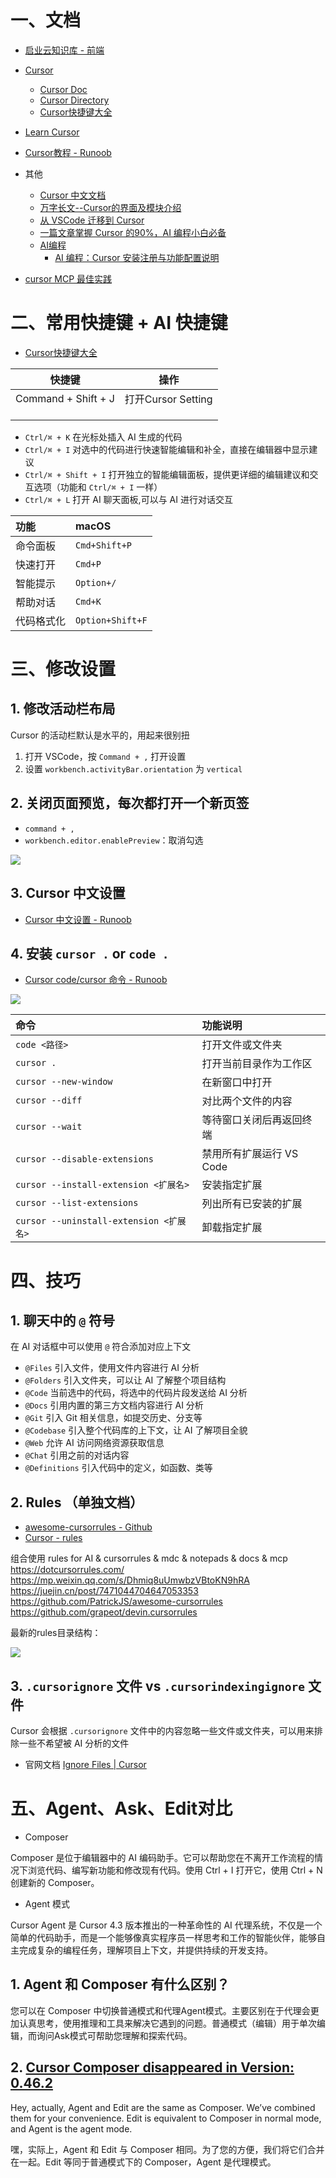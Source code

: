 # 一、文档

* [启业云知识库 - 前端](https://blogqpaas.yuque.com/org-wiki-blogqpaas-xgx00y/me4ydl/ywzv54v1rimc9r4g)

* [Cursor](https://www.cursor.com/cn)

    * [Cursor Doc](https://docs.cursor.com/get-started/welcome)
    * [Cursor Directory](https://cursor.directory/)
    * [Cursor快捷键大全](https://learn-cursor.com/shortcuts/)

* [Learn Cursor](https://learn-cursor.com/wiki/user-guide/programming-basics-for-beginners)

* [Cursor教程 - Runoob](https://www.runoob.com/cursor/cursor-tutorial.html)

* 其他

    * [Cursor 中文文档](https://cursor.qiannianlu.com/docs/)
    * [万字长文--Cursor的界面及模块介绍](https://zhuanlan.zhihu.com/p/26745647855)
    * [从 VSCode 迁移到 Cursor](https://github.com/maomao1996/daily-notes/issues/50)
    * [一篇文章掌握 Cursor 的90%，AI 编程小白必备](https://mp.weixin.qq.com/s/YC_DCCYZZ_CUMoqbJoWmOA)
    * [AI编程](https://www.zhihu.com/column/c_1536659763614322688)
        * [AI 编程：Cursor 安装注册与功能配置说明](https://zhuanlan.zhihu.com/p/15907515516)



* [cursor MCP 最佳实践](https://blogqpaas.yuque.com/rpsdfh/ans9sm/uqzgar97ztrg7fud)





# 二、常用快捷键 + AI 快捷键

* [Cursor快捷键大全](https://learn-cursor.com/shortcuts/)

| 快捷键              | 操作               |
| ------------------- | ------------------ |
| Command + Shift + J | 打开Cursor Setting |
|                     |                    |
|                     |                    |
|                     |                    |



- `Ctrl/⌘ + K` 在光标处插入 AI 生成的代码
- `Ctrl/⌘ + I` 对选中的代码进行快速智能编辑和补全，直接在编辑器中显示建议
- `Ctrl/⌘ + Shift + I` 打开独立的智能编辑面板，提供更详细的编辑建议和交互选项（功能和 `Ctrl/⌘ + I` 一样）
- `Ctrl/⌘ + L` 打开 AI 聊天面板,可以与 AI 进行对话交互



| 功能       | macOS            |
| :--------- | :--------------- |
| 命令面板   | `Cmd+Shift+P`    |
| 快速打开   | `Cmd+P`          |
| 智能提示   | `Option+/`       |
| 帮助对话   | `Cmd+K`          |
| 代码格式化 | `Option+Shift+F` |



# 三、修改设置

## 1. 修改活动栏布局

Cursor 的活动栏默认是水平的，用起来很别扭

1. 打开 VSCode，按 `Command + ,` 打开设置
2. 设置 `workbench.activityBar.orientation` 为 `vertical`



## 2. 关闭页面预览，每次都打开一个新页签

* `command + ,`
* `workbench.editor.enablePreview`：取消勾选

![](/AllFiles/AI_IDE/Cursor/0_Cursor使用/images/001.png)



## 3. Cursor 中文设置

* [Cursor 中文设置 - Runoob](https://www.runoob.com/cursor/cursor-extensions-chinese.html)



## 4. 安装 `cursor .`  or `code .`

* [Cursor code/cursor 命令 - Runoob](https://www.runoob.com/cursor/cursor-cursor-command.html)

![](/AllFiles/AI_IDE/Cursor/0_Cursor使用/images/002.png)

| 命令                                    | 功能说明                 |
| :-------------------------------------- | :----------------------- |
| `code <路径>`                           | 打开文件或文件夹         |
| `cursor .`                              | 打开当前目录作为工作区   |
| `cursor --new-window`                   | 在新窗口中打开           |
| `cursor --diff`                         | 对比两个文件的内容       |
| `cursor --wait`                         | 等待窗口关闭后再返回终端 |
| `cursor --disable-extensions`           | 禁用所有扩展运行 VS Code |
| `cursor --install-extension <扩展名>`   | 安装指定扩展             |
| `cursor --list-extensions`              | 列出所有已安装的扩展     |
| `cursor --uninstall-extension <扩展名>` | 卸载指定扩展             |



# 四、技巧

## 1. 聊天中的 `@` 符号

在 AI 对话框中可以使用 `@` 符合添加对应上下文

- `@Files` 引入文件，使用文件内容进行 AI 分析
- `@Folders` 引入文件夹，可以让 AI 了解整个项目结构
- `@Code` 当前选中的代码，将选中的代码片段发送给 AI 分析
- `@Docs` 引用内置的第三方文档内容进行 AI 分析
- `@Git` 引入 Git 相关信息，如提交历史、分支等
- `@Codebase` 引入整个代码库的上下文，让 AI 了解项目全貌
- `@Web` 允许 AI 访问网络资源获取信息
- `@Chat` 引用之前的对话内容
- `@Definitions` 引入代码中的定义，如函数、类等





## 2. Rules （单独文档）

* [awesome-cursorrules - Github](https://github.com/PatrickJS/awesome-cursorrules)
* [Cursor - rules](https://cursor.directory/rules)

组合使用 rules for AI & cursorrules & mdc & notepads & docs & mcp
https://dotcursorrules.com/
https://mp.weixin.qq.com/s/Dhmiq8uUmwbzVBtoKN9hRA
https://juejin.cn/post/7471044704647053353
https://github.com/PatrickJS/awesome-cursorrules
https://github.com/grapeot/devin.cursorrules



最新的rules目录结构：

![](/AllFiles/AI_IDE/Cursor/0_Cursor使用/images/003.png)





## 3. `.cursorignore` 文件 vs `.cursorindexingignore` 文件

Cursor 会根据 `.cursorignore` 文件中的内容忽略一些文件或文件夹，可以用来排除一些不希望被 AI 分析的文件

- 官网文档 [Ignore Files | Cursor](https://docs.cursor.com/context/ignore-files)





# 五、Agent、Ask、Edit对比

* Composer

Composer 是位于编辑器中的 AI 编码助手。它可以帮助您在不离开工作流程的情况下浏览代码、编写新功能和修改现有代码。使用 Ctrl + I 打开它，使用 Ctrl + N 创建新的 Composer。　

* Agent 模式

Cursor Agent 是 Cursor 4.3 版本推出的一种革命性的 AI 代理系统，不仅是一个简单的代码助手，而是一个能够像真实程序员一样思考和工作的智能伙伴，能够自主完成复杂的编程任务，理解项目上下文，并提供持续的开发支持。　



## 1. Agent 和 Composer 有什么区别？

您可以在 Composer 中切换普通模式和代理Agent模式。主要区别在于代理会更加认真思考，使用推理和工具来解决它遇到的问题。普通模式（编辑）用于单次编辑，而询问Ask模式可帮助您理解和探索代码。



## 2. [Cursor Composer disappeared in Version: 0.46.2](https://forum.cursor.com/t/cursor-composer-disappeared-in-version-0-46-2/53798)

Hey, actually, Agent and Edit are the same as Composer. We’ve combined them for your convenience. Edit is equivalent to Composer in normal mode, and Agent is the agent mode.

嘿，实际上，Agent 和 Edit 与 Composer 相同。为了您的方便，我们将它们合并在一起。Edit 等同于普通模式下的 Composer，Agent 是代理模式。











